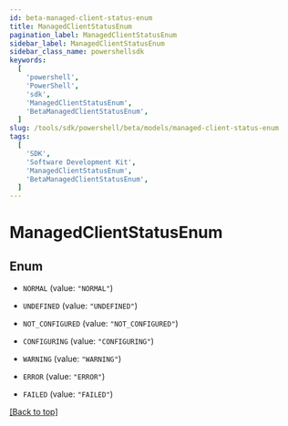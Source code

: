 ```yaml
---
id: beta-managed-client-status-enum
title: ManagedClientStatusEnum
pagination_label: ManagedClientStatusEnum
sidebar_label: ManagedClientStatusEnum
sidebar_class_name: powershellsdk
keywords:
  [
    'powershell',
    'PowerShell',
    'sdk',
    'ManagedClientStatusEnum',
    'BetaManagedClientStatusEnum',
  ]
slug: /tools/sdk/powershell/beta/models/managed-client-status-enum
tags:
  [
    'SDK',
    'Software Development Kit',
    'ManagedClientStatusEnum',
    'BetaManagedClientStatusEnum',
  ]
---
```


# ManagedClientStatusEnum

## Enum

- `NORMAL` (value: `"NORMAL"`)

- `UNDEFINED` (value: `"UNDEFINED"`)

- `NOT_CONFIGURED` (value: `"NOT_CONFIGURED"`)

- `CONFIGURING` (value: `"CONFIGURING"`)

- `WARNING` (value: `"WARNING"`)

- `ERROR` (value: `"ERROR"`)

- `FAILED` (value: `"FAILED"`)

[[Back to top]](#)

